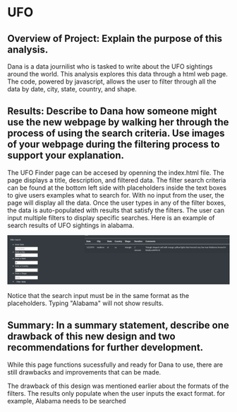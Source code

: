 # UFO

## Overview of Project: Explain the purpose of this analysis.

Dana is a data journilist who is tasked to write about the UFO sightings around the world. This analysis explores this data through a html web page. The code, powered by javascript, allows the user to filter through all the data by date, city, state, country, and shape. 


## Results: Describe to Dana how someone might use the new webpage by walking her through the process of using the search criteria. Use images of your webpage during the filtering process to support your explanation.

The UFO Finder page can be accesed by openning the index.html file. The page displays a title, description, and filtered data. The filter search criteria can be found at the bottom left side with placeholders inside the text boxes to give users examples what to search for. With no input from the user, the page will display all the data. Once the user types in any of the filter boxes, the data is auto-populated with results that satisfy the filters. The user can input multiple filters to display specific searches. Here is an example of search results of UFO sightings in alabama. 

![al search](https://github.com/XSR700/UFO/blob/main/al%20search.PNG)

Notice that the search input must be in the same format as the placeholders. Typing "Alabama" will not show results. 



## Summary: In a summary statement, describe one drawback of this new design and two recommendations for further development.

While this page functions sucessfully and ready for Dana to use, there are still drawbacks and improvements that can be made. 

The drawback of this design was mentioned earlier about the formats of the filters. The results only populate when the user inputs the exact format. for example, Alabama needs to be searched 
